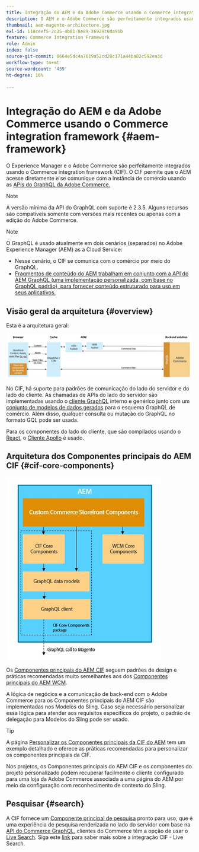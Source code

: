 ```yaml
---
title: Integração do AEM e da Adobe Commerce usando o Commerce integration framework
description: O AEM e o Adobe Commerce são perfeitamente integrados usando o Commerce integration framework (CIF). O CIF permite que o AEM acesse uma instância do Adobe Commerce e se comunique com o Adobe Commerce por meio do GraphQL. Ela também permite que os autores do AEM usem seletores de produtos e categorias e o console de produtos para navegar pelos dados de produtos e categorias obtidos da Adobe Commerce sob demanda. Além disso, a CIF fornece uma vitrine pronta para uso que agiliza projetos de comércio.
thumbnail: aem-magento-architecture.jpg
exl-id: 110ceef5-2c35-4b81-8e89-26929c0da91b
feature: Commerce Integration Framework
role: Admin
index: false
source-git-commit: 0664e5dc4a7619a52cd28c171a44ba02c592ea3d
workflow-type: tm+mt
source-wordcount: '439'
ht-degree: 16%

---
```



# Integração do AEM e da Adobe Commerce usando o Commerce integration framework {#aem-framework}

O Experience Manager e o Adobe Commerce são perfeitamente integrados usando o Commerce integration framework (CIF). O CIF permite que o AEM acesse diretamente e se comunique com a instância de comércio usando as [APIs do GraphQL da Adobe Commerce.](https://devdocs.magento.com/guides/v2.4/graphql/)

>[!NOTE]
>
> A versão mínima da API do GraphQL com suporte é 2.3.5. Alguns recursos são compatíveis somente com versões mais recentes ou apenas com a edição do Adobe Commerce.

>[!NOTE]
>
>O GraphQL é usado atualmente em dois cenários (separados) no Adobe Experience Manager (AEM) as a Cloud Service:
>
>* Nesse cenário, o CIF se comunica com o comércio por meio do GraphQL.
>* [Fragmentos de conteúdo do AEM trabalham em conjunto com a API do AEM GraphQL (uma implementação personalizada, com base no GraphQL padrão), para fornecer conteúdo estruturado para uso em seus aplicativos.](/help/headless/graphql-api/content-fragments.md)

## Visão geral da arquitetura {#overview}

Esta é a arquitetura geral:

![Visão geral da arquitetura da CIF](../assets/AEM_Magento_Architecture.png)

No CIF, há suporte para padrões de comunicação do lado do servidor e do lado do cliente.
As chamadas de APIs do lado do servidor são implementadas usando o [cliente GraphQL](https://github.com/adobe/commerce-cif-graphql-client) interno e genérico junto com um [conjunto de modelos de dados gerados](https://github.com/adobe/commerce-cif-magento-graphql) para o esquema GraphQL de comércio. Além disso, qualquer consulta ou mutação do GraphQL no formato GQL pode ser usada.

Para os componentes do lado do cliente, que são compilados usando o [React](https://reactjs.org/), o [Cliente Apollo](https://www.apollographql.com/docs/react/) é usado.

## Arquitetura dos Componentes principais do AEM CIF {#cif-core-components}

![Arquitetura dos Componentes principais da CIF do AEM](../assets/cif-component-architecture.jpg)

Os [Componentes principais do AEM CIF](https://github.com/adobe/aem-core-cif-components) seguem padrões de design e práticas recomendadas muito semelhantes aos dos [Componentes principais do AEM WCM](https://github.com/adobe/aem-core-wcm-components).

A lógica de negócios e a comunicação de back-end com o Adobe Commerce para os Componentes principais do AEM CIF são implementadas nos Modelos do Sling. Caso seja necessário personalizar essa lógica para atender aos requisitos específicos do projeto, o padrão de delegação para Modelos do Sling pode ser usado.

>[!TIP]
>
>A página [Personalizar os Componentes principais da CIF do AEM](/help/commerce-cloud/cif-storefront/customizing/customize-cif-components.md) tem um exemplo detalhado e oferece as práticas recomendadas para personalizar os componentes principais da CIF.

Nos projetos, os Componentes principais do AEM CIF e os componentes do projeto personalizado podem recuperar facilmente o cliente configurado para uma loja da Adobe Commerce associada a uma página do AEM por meio da configuração com reconhecimento de contexto do Sling.

## Pesquisar {#search}

A CIF fornece um [Componente principal de pesquisa](https://www.aemcomponents.dev/content/core-components-examples/library/commerce/search.html) pronto para uso, que é uma experiência de pesquisa renderizada no lado do servidor com base na [API do Commerce GraphQL.](https://developer.adobe.com/commerce/webapi/graphql/) clientes do Commerce têm a opção de usar o [Live Search](https://experienceleague.adobe.com/docs/commerce-merchant-services/live-search/guide-overview.html?lang=pt-BR). Siga este [link](/help/commerce-cloud/cif-storefront/integrating/live-search-plp.md) para saber mais sobre a integração CIF - Live Search.
